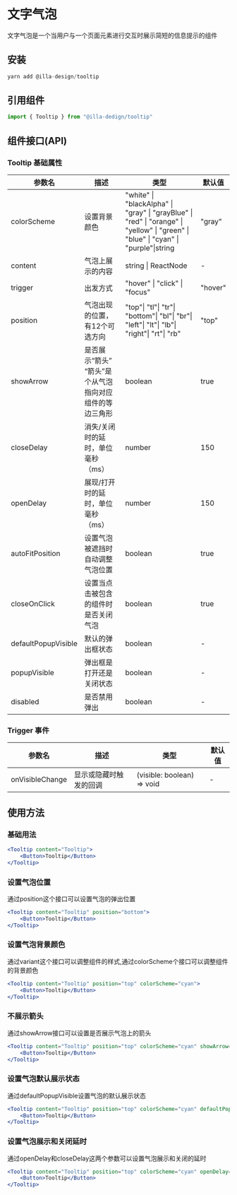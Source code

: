 # 文字气泡

文字气泡是一个当用户与一个页面元素进行交互时展示简短的信息提示的组件

## 安装

```jsx
yarn add @illa-design/tooltip
```

## 引用组件

```jsx
import { Tooltip } from "@illa-dedign/tooltip"
```

## 组件接口(API)

### Tooltip 基础属性

| 参数名              | 描述                                                    | 类型                                                         | 默认值  |
| ------------------- | ------------------------------------------------------- | ------------------------------------------------------------ | ------- |
| colorScheme         | 设置背景颜色                                            | "white" \| "blackAlpha" \| "gray" \| "grayBlue" \| "red" \| "orange" \| "yellow" \| "green" \| "blue"  \| "cyan" \| "purple"\|string | "gray"  |
| content             | 气泡上展示的内容                                        | string \| ReactNode                                          | -       |
| trigger             | 出发方式                                                | "hover" \| "click" \| "focus"                                | "hover" |
| position            | 气泡出现的位置，有12个可选方向                          | "top"\| "tl"\| "tr"\| "bottom"\| "bl"\| "br"\| "left"\| "lt"\| "lb"\| "right"\| "rt"\| "rb" | "top"   |
| showArrow           | 是否展示“箭头” “箭头”是个从气泡指向对应组件的等边三角形 | boolean                                                      | true    |
| closeDelay          | 消失/关闭时的延时，单位毫秒（ms）                       | number                                                       | 150     |
| openDelay           | 展现/打开时的延时，单位毫秒（ms）                       | number                                                       | 150     |
| autoFitPosition     | 设置气泡被遮挡时自动调整气泡位置                        | boolean                                                      | true    |
| closeOnClick        | 设置当点击被包含的组件时是否关闭气泡                    | boolean                                                      | true    |
| defaultPopupVisible | 默认的弹出框状态                                        | boolean                                                      | -       |
| popupVisible        | 弹出框是打开还是关闭状态                                | boolean                                                      | -       |
| disabled            | 是否禁用弹出                                            | boolean                                                      | -       |

### Trigger 事件

| 参数名          | 描述                   | 类型                       | 默认值 |
| --------------- | ---------------------- | -------------------------- | ------ |
| onVisibleChange | 显示或隐藏时触发的回调 | (visible: boolean) => void | -      |



## 使用方法

### 基础用法

```jsx
<Tooltip content="Tooltip">
	<Button>Tooltip</Button>
</Tooltip>
```

### 设置气泡位置

通过position这个接口可以设置气泡的弹出位置

```jsx
<Tooltip content="Tooltip" position="bottom">
	<Button>Tooltip</Button>
</Tooltip>
```

### 设置气泡背景颜色

通过variant这个接口可以调整组件的样式,通过colorScheme个接口可以调整组件的背景颜色

```jsx
<Tooltip content="Tooltip" position="top" colorScheme="cyan">
	<Button>Tooltip</Button>
</Tooltip>
```

### 不展示箭头

通过showArrow接口可以设置是否展示气泡上的箭头

```jsx
<Tooltip content="Tooltip" position="top" colorScheme="cyan" showArrow={false}>
	<Button>Tooltip</Button>
</Tooltip>
```

### 设置气泡默认展示状态

通过defaultPopupVisible设置气泡的默认展示状态

```jsx
<Tooltip content="Tooltip" position="top" colorScheme="cyan" defaultPopupVisible>
	<Button>Tooltip</Button>
</Tooltip>
```

### 设置气泡展示和关闭延时

通过openDelay和closeDelay这两个参数可以设置气泡展示和关闭的延时

```jsx
<Tooltip content="Tooltip" position="top" colorScheme="cyan" openDelay={1000} closeDelay={1000}>
	<Button>Tooltip</Button>
</Tooltip>
```

